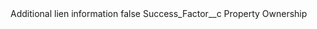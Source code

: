<?xml version="1.0" encoding="UTF-8"?>
<CustomMetadata xmlns="http://soap.sforce.com/2006/04/metadata" xmlns:xsi="http://www.w3.org/2001/XMLSchema-instance" xmlns:xsd="http://www.w3.org/2001/XMLSchema">
    <label>Additional lien information</label>
    <protected>false</protected>
    <values>
        <field>Success_Factor__c</field>
        <value xsi:type="xsd:string">Property Ownership</value>
    </values>
</CustomMetadata>
